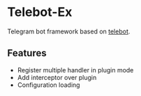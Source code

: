 # Telebot-Ex

Telegram bot framework based on [telebot](https://gopkg.in/tucnak/telebot.v2).

## Features
- Register multiple handler in plugin mode
- Add interceptor over plugin
- Configuration loading